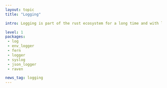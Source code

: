 ```yaml
---
layout: topic
title: "Logging"

intro: Logging is part of the rust ecosystem for a long time and with log and env_logger you have some great defaults.

level: 1
packages:
 - log
 - env_logger
 - fern
 - logger
 - syslog
 - json_logger
 - raven

news_tag: logging
---
```

